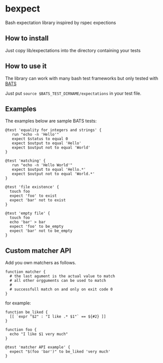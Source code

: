 # bexpect
Bash expectation library inspired by rspec expections

## How to install
Just copy lib/expectations into the directory containing your tests

## How to use it
The library can work with many bash test frameworks but only tested with
[BATS](https://github.com/sstephenson/bats)

Just put ```source $BATS_TEST_DIRNAME/expectations``` in your test file.

## Examples
The examples below are sample BATS tests:

```
@test 'equality for integers and strings' {
   run "echo -n 'Hello'"
   expect $status to equal 0
   expect $output to equal 'Hello'
   expect $output not to equal 'World'
}

@test 'matching' {
   run "echo -n 'Hello World'"
   expect $output to equal 'Hello.*'
   expect $output not to equal 'World.*'
}

@test 'file existence' {
  touch foo
  expect 'foo' to exist
  expect 'bar' not to exist
}

@test 'empty file' {
  touch foo
  echo 'bar' > bar
  expect 'foo' to be_empty
  expect 'bar' not to be_empty
}
```
## Custom matcher API

Add you own matchers as follows.

```
function matcher {
  # the last agument is the actual value to match
  # all other orgguments can be used to match
  #
  # successfull match on and only on exit code 0
}
```

for example:
```
function be_liked {
  [[ `expr "$2" : "I like .* $1"` == ${#2} ]]
}

function foo {
  echo "I like $1 very much"
}

@test 'matcher API example' {
  expect "$(foo 'bar')" to be_liked 'very much'
}
```
